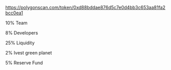 https://polygonscan.com/token/0xd88bddae876d5c7e0d4bb3c653aa81fa2bcc0ea1

10% Team 

8% Developers

25% Liquidity

2% Ivest green planet

5% Reserve Fund
